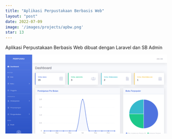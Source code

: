 ```yaml
---
title: "Aplikasi Perpustakaan Berbasis Web"
layout: "post"
date: 2022-07-09
image: '/images/projects/apbw.png'
star: 13
---
```


Aplikasi Perpustakaan Berbasis Web dibuat dengan Laravel dan SB Admin

![Preview](/images/projects/apbw.png)